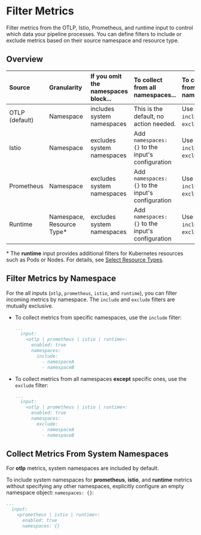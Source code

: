 # Filter Metrics

Filter metrics from the OTLP, Istio, Prometheus, and runtime input to control which data your pipeline processes. You can define filters to include or exclude metrics based on their source namespace and resource type.

## Overview

| Source      | Granularity                               | If you omit the namespaces block... | To collect from **all** namespaces... | To collect from specific namespaces... |
| :---------- | :---------------------------------------- | :---------------------------------- | :------------------------------------ | :------------------------------------- |
| OTLP (default) | Namespace                                 | includes system namespaces          | This is the default, no action needed. | Use the `include` or `exclude` filter |
| Istio       | Namespace                                 | excludes system namespaces          | Add `namespaces: {}` to the input's configuration | Use the `include` or `exclude` filter |
| Prometheus  | Namespace                                 | excludes system namespaces          | Add `namespaces: {}` to the input's configuration | Use the `include` or `exclude` filter |
| Runtime     | Namespace, Resource Type\*                | excludes system namespaces          | Add `namespaces: {}` to the input's configuration | Use the `include` or `exclude` filter |

\* The **runtime** input provides additional filters for Kubernetes resources such as Pods or Nodes. For details, see [Select Resource Types](../collecting-metrics/runtime-input.md#select-resource-types).


## Filter Metrics by Namespace

For the all inputs (`otlp`, `prometheus`, `istio`, and `runtime`), you can filter incoming metrics by namespace. The `include` and `exclude` filters are mutually exclusive.

- To collect metrics from specific namespaces, use the `include` filter:

  ```yaml
  ...
    input:
      <otlp | prometheus | istio | runtime>:
        enabled: true
        namespaces:
          include:
            - namespaceA
            - namespaceB
  ```

- To collect metrics from all namespaces **except** specific ones, use the `exclude` filter:

  ```yaml
  ...
    input:
      <otlp | prometheus | istio | runtime>:
        enabled: true
        namespaces:
          exclude:
            - namespaceA
            - namespaceB
  ```

## Collect Metrics From System Namespaces

For **otlp** metrics, system namespaces are included by default.

To include system namespaces for **prometheus**, **istio**, and **runtime** metrics without specifying any other namespaces, explicitly configure an empty namespace object: `namespaces: {}`:

```yaml
...
  input:
    <prometheus | istio | runtime>:
      enabled: true
      namespaces: {}
```